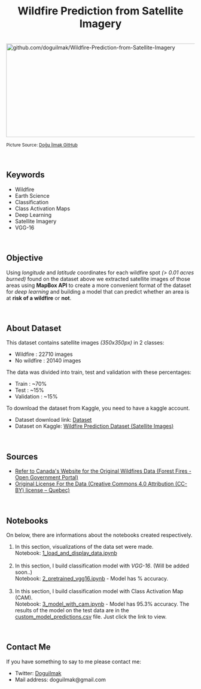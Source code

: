 <h1 align=center >Wildfire Prediction from Satellite Imagery</h1>  

<br>  

<img  src="https://raw.githubusercontent.com/doguilmak/Wildfire-Prediction-from-Satellite-Imagery/main/assets/wildfire_canada.png" width=1000  height=250 alt="github.com/doguilmak/Wildfire-Prediction-from-Satellite-Imagery"/>

<small>Picture Source: <a href="https://github.com/doguilmak/Wildfire-Prediction-from-Satellite-Imagery">Doğu İlmak GitHub</a></small>

<br> 

<h2>Keywords</h2>
<ul>
  <li>Wildfire</li>
  <li>Earth Science</li>
  <li>Classification</li>
  <li>Class Activation Maps</li>
  <li>Deep Learning</li>
  <li>Satellite Imagery</li>
  <li>VGG-16</li>
</ul>

<br>

<h2>Objective</h2>  

<p>Using <i>longitude</i> and <i>latitude</i> coordinates for each wildfire spot <i>(> 0.01 acres burned)</i> found on the dataset above we extracted satellite images of those areas using <b>MapBox API</b> to create a more convenient format of the dataset for <i>deep learning</i> and building a model that can predict whether an area is at <b>risk of a wildfire</b> or <b>not</b>.</p>

<br> 

<h2>About Dataset</h2> 

<p>This dataset contains satellite images <i>(350x350px)</i> in 2 classes:</p> 

<ul>
	<li>Wildfire : 22710 images</li>
	<li>No wildfire : 20140 images</li>
</ul>  

<p>The data was divided into train, test and validation with these percentages:</p>

<ul>
	<li>Train : ~70%</li>
	<li>Test : ~15%</li>
	<li>Validation : ~15%</li>
</ul>  

<p>To download the dataset from Kaggle, you need to have a kaggle account.</p>

<ul>
	<li>Dataset download link: <a  href='https://www.kaggle.com/datasets/abdelghaniaaba/wildfire-prediction-dataset/download?datasetVersionNumber=1'>Dataset</a></li>
	<li>Dataset on Kaggle: <a  href='https://www.kaggle.com/datasets/abdelghaniaaba/wildfire-prediction-dataset'>Wildfire Prediction Dataset (Satellite Images)</a></li>
</ul>

<br>

<h2>Sources</h2>

<ul>
	<li><a href='https://open.canada.ca/data/en/dataset/9d8f219c-4df0-4481-926f-8a2a532ca003'>Refer to Canada's Website for the Original Wildfires Data (Forest Fires - Open Government Portal)</a></li>
	<li><a href='https://www.donneesquebec.ca/fr/licence/'>Original License For the Data (Creative Commons 4.0 Attribution (CC-BY) license – Quebec)</a></li>
</ul>

<br>

<h2>Notebooks</h2>

On below, there are informations about the notebooks created respectively.

<ol>
	<li>In this section, visualizations of the data set were made. <br> Notebook: <a href='https://github.com/doguilmak/Wildfire-Prediction-from-Satellite-Imagery/blob/main/1_load_and_display_data.ipynb'>1_load_and_display_data.ipynb</a></li> <br>
	<li>In this section, I build classification model with <i>VGG-16</i>. (Will be added soon..) <br> Notebook: <a href=''>2_pretrained_vgg16.ipynb</a> - Model has % accuracy.</li> <br>
	<li>In this section, I build classification model with Class Activation Map (CAM). <br> Notebook: <a href='https://github.com/doguilmak/Wildfire-Prediction-from-Satellite-Imagery/blob/main/3_model_with_cam.ipynb'>3_model_with_cam.ipynb</a> - Model has 95.3% accuracy. The results of the model on the test data are in the <a href="https://github.com/doguilmak/Wildfire-Prediction-from-Satellite-Imagery/blob/main/predictions/custom_model_predictions.csv">custom_model_predictions.csv</a> file. Just click the link to view.</p></li>
</ol>

<br>

<h2>Contact Me</h2>

<p>If you have something to say to me please contact me:</p>

<ul>
	 <li>Twitter: <a href="https://twitter.com/Doguilmak">Doguilmak</a></li>
	 <li>Mail address: doguilmak@gmail.com</li>
</ul>
